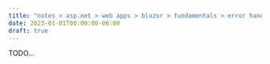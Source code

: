 ```yaml
---
title: "notes > asp.net > web apps > blazor > fundamentals > error handling"
date: 2023-01-01T00:00:00-06:00
draft: true
---
```


TODO...